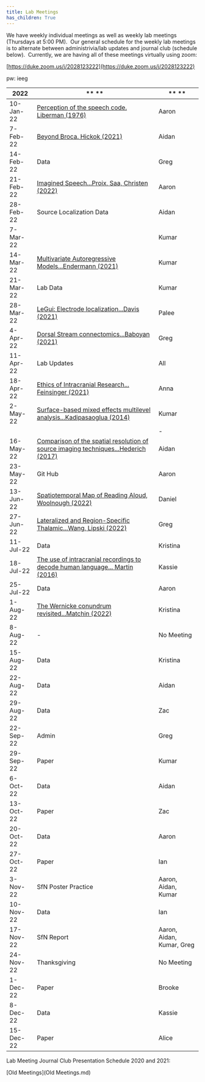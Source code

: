 ```yaml
---
title: Lab Meetings
has_children: True
---
```

We have weekly individual meetings as well as weekly lab meetings (Thursdays at 5:00 PM).  Our general schedule for the weekly lab meetings is to alternate between administrivia/lab updates and journal club (schedule below).  Currently, we are having all of these meetings virtually using zoom:

[https://duke.zoom.us/j/2028123222](https://duke.zoom.us/j/2028123222)

pw: ieeg

| **2022**  | ** **                                                                                                                                                                                                                                                      | ** **                     |
|-----------|------------------------------------------------------------------------------------------------------------------------------------------------------------------------------------------------------------------------------------------------------------|---------------------------|
| 10-Jan-22 | [Perception of the speech code. Liberman (1976)](https://blogs.umass.edu/jkingstn/files/2013/12/liberman-etal-1967-psych-rev-74-6-431.pdf)                                                                                                                 | Aaron                     |
| 7-Feb-22  | [Beyond Broca. Hickok (2021)](https://urldefense.com/v3/__https:/psyarxiv.com/tewna/__;!!OToaGQ!70dozMrFcSq01QSyYvrNMeYWvFZFhugndrSPG9QNB9lzHGZyqz19RhzgzRtxRfPYHSs$)                                                                                      | Aidan                     |
| 14-Feb-22 | Data                                                                                                                                                                                                                                                       | Greg                      |
| 21-Feb-22 | [Imagined Speech...Proix, Saa, Christen (2022)](https://urldefense.com/v3/__https:/www.nature.com/articles/s41467-021-27725-3?s=09__;!!OToaGQ!70dozMrFcSq01QSyYvrNMeYWvFZFhugndrSPG9QNB9lzHGZyqz19RhzgzRtxn6w2bVE$)                                        | Aaron                     |
| 28-Feb-22 | Source Localization Data                                                                                                                                                                                                                                   | Aidan                     |
| 7-Mar-22  |                                                                                                                                                                                                                                                            | Kumar                     |
| 14-Mar-22 | [Multivariate Autoregressive Models...Endermann (2021)](https://urldefense.com/v3/__https:/www.biorxiv.org/content/10.1101/2021.12.01.470804v1?s=03__;!!OToaGQ!70dozMrFcSq01QSyYvrNMeYWvFZFhugndrSPG9QNB9lzHGZyqz19RhzgzRtx_c8EiCA$)                       | Kumar                     |
| 21-Mar-22 | Lab Data                                                                                                                                                                                                                                                   | Kumar                     |
| 28-Mar-22 | [LeGui: Electrode localization...Davis (2021)](https://urldefense.com/v3/__https:/www.frontiersin.org/articles/10.3389/fnins.2021.769872/full__;!!OToaGQ!70dozMrFcSq01QSyYvrNMeYWvFZFhugndrSPG9QNB9lzHGZyqz19RhzgzRtxA_LkJ4E$)                             | Palee                     |
| 4-Apr-22  | [Dorsal Stream connectomics...Baboyan (2021)](https://urldefense.com/v3/__https:/onlinelibrary.wiley.com/doi/full/10.1002/hbm.25647__;!!OToaGQ!70dozMrFcSq01QSyYvrNMeYWvFZFhugndrSPG9QNB9lzHGZyqz19RhzgzRtxVJegcm0$)                                       | Greg                      |
| 11-Apr-22 | Lab Updates                                                                                                                                                                                                                                                | All                       |
| 18-Apr-22 | [Ethics of Intracranial Research... Feinsinger (2021)](https://urldefense.com/v3/__https:/www.sciencedirect.com/science/article/pii/S0896627321009491?dgcid=coauthor&s=09__;!!OToaGQ!70dozMrFcSq01QSyYvrNMeYWvFZFhugndrSPG9QNB9lzHGZyqz19RhzgzRtxttyexmQ$) | Anna                      |
| 2-May-22  | [Surface-based mixed effects multilevel analysis...Kadipasaoglua (2014)](https://www.sciencedirect.com/science/article/pii/S1053811914005783?via%3Dihub)                                                                                                   | Kumar                     |
|           |                                                                                                                                                                                                                                                            | -                         |
| 16-May-22 | [Comparison of the spatial resolution of source imaging techniques...Hederich (2017)](https://www.sciencedirect.com/science/article/pii/S1053811917304913)                                                                                                 | Aidan                     |
| 23-May-22 | Git Hub                                                                                                                                                                                                                                                    | Aaron                     |
| 13-Jun-22 | [Spatiotemporal Map of Reading Aloud, Woolnough (2022)](https://www.jneurosci.org/content/early/2022/05/27/JNEUROSCI.2324-21.2022)                                                                                                                         | Daniel                    |
| 27-Jun-22 | [Lateralized and Region-Specific Thalamic...Wang, Lipski (2022)](https://www.jneurosci.org/content/42/15/3228)                                                                                                                                             | Greg                      |
| 11-Jul-22 | Data                                                                                                                                                                                                                                                       | Kristina                  |
| 18-Jul-22 | [The use of intracranial recordings to decode human language... Martin (2016)](https://www.sciencedirect.com/science/article/pii/S0093934X15301243?via%3Dihub)                                                                                             | Kassie                    |
| 25-Jul-22 | Data                                                                                                                                                                                                                                                       | Aaron                     |
| 1-Aug-22  | [The Wernicke conundrum revisited...Matchin (2022)](https://academic.oup.com/brain/advance-article/doi/10.1093/brain/awac219/6612697)                                                                                                                      | Kristina                  |
| 8-Aug-22  | -                                                                                                                                                                                                                                                          | No Meeting                |
| 15-Aug-22 | Data                                                                                                                                                                                                                                                       | Kristina                  |
| 22-Aug-22 | Data                                                                                                                                                                                                                                                       | Aidan                     |
| 29-Aug-22 | Data                                                                                                                                                                                                                                                       | Zac                       |
| 22-Sep-22 | Admin                                                                                                                                                                                                                                                      | Greg                      |
| 29-Sep-22 | Paper                                                                                                                                                                                                                                                      | Kumar                     |
| 6-Oct-22  | Data                                                                                                                                                                                                                                                       | Aidan                     |
| 13-Oct-22 | Paper                                                                                                                                                                                                                                                      | Zac                       |
| 20-Oct-22 | Data                                                                                                                                                                                                                                                       | Aaron                     |
| 27-Oct-22 | Paper                                                                                                                                                                                                                                                      | Ian                       |
| 3-Nov-22  | SfN Poster Practice                                                                                                                                                                                                                                        | Aaron, Aidan, Kumar       |
| 10-Nov-22 | Data                                                                                                                                                                                                                                                       | Ian                       |
| 17-Nov-22 | SfN Report                                                                                                                                                                                                                                                 | Aaron, Aidan, Kumar, Greg |
| 24-Nov-22 | Thanksgiving                                                                                                                                                                                                                                               | No Meeting                |
| 1-Dec-22  | Paper                                                                                                                                                                                                                                                      | Brooke                    |
| 8-Dec-22  | Data                                                                                                                                                                                                                                                       | Kassie                    |
| 15-Dec-22 | Paper                                                                                                                                                                                                                                                      | Alice                     |


Lab Meeting Journal Club Presentation Schedule 2020 and 2021:

[Old Meetings](Old Meetings.md)